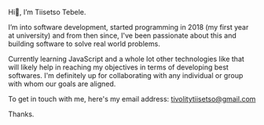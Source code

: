 Hi👋, I’m Tiisetso Tebele.

I’m into software development, started programming in 2018 (my first year at university) and from then since, I've been passionate about this and building software to solve real world problems.

Currently learning JavaScript and a whole lot other technologies like that will likely help in reaching my objectives in terms of developing best softwares.
I'm definitely up for collaborating with any individual or group with whom our goals are aligned.

To get in touch with me, here's my email address: tivolitytiisetso@gmail.com

Thanks.
